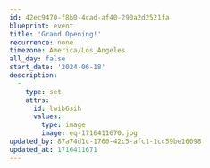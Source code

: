 ```yaml
---
id: 42ec9470-f8b0-4cad-af40-290a2d2521fa
blueprint: event
title: 'Grand Opening!'
recurrence: none
timezone: America/Los_Angeles
all_day: false
start_date: '2024-06-18'
description:
  -
    type: set
    attrs:
      id: lwib6sih
      values:
        type: image
        image: eq-1716411670.jpg
updated_by: 87a74d1c-1760-42c5-afc1-1cc59be16098
updated_at: 1716411671
---
```

